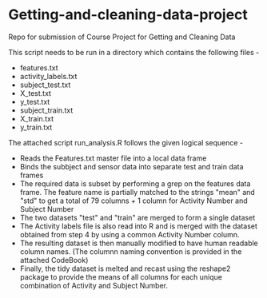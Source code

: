 Getting-and-cleaning-data-project
=================================

Repo for submission of Course Project for Getting and Cleaning Data

This script needs to be run in a directory which contains the following files - 
* features.txt
* activity_labels.txt 
* subject_test.txt
* X_test.txt
* y_test.txt
* subject_train.txt
* X_train.txt
* y_train.txt


The attached script run_analysis.R follows the given logical sequence -

* Reads the Features.txt master file into a local data frame
* Binds the subbject and sensor data into separate test and train data frames
* The required data is subset by performing a grep on the features data frame. The feature name is partially matched to the strings "mean" and "std" to get a total of 79 columns + 1 column for Activity Number and Subject Number
* The two datasets "test" and "train" are merged to form a single dataset
* The Activity labels file is also read into R and is merged with the dataset obtained from step 4 by using a common Activity Number column.
* The resulting dataset is then manually modified to have human readable column names. (The columnn naming convention is provided in the attached CodeBook)
* Finally, the tidy dataset is melted and recast using the reshape2 package to provide the means of all columns for each unique combination of Activity and Subject Number.


